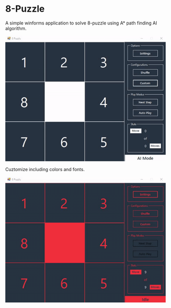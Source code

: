 # 8-Puzzle
A simple winforms application to solve 8-puzzle using A* path finding AI algorithm.

![Puzzle](/Images/Puzzle.gif?raw=true "Title")

Cuztomize including colors and fonts.

![Puzzle](/Images/Settings.gif?raw=true "Title")
